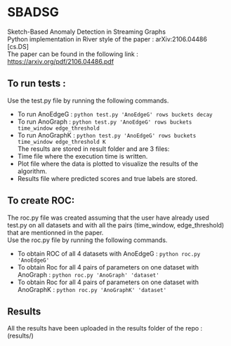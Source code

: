 # SBADSG
Sketch-Based Anomaly Detection in Streaming Graphs  
Python implementation in River style of the paper : arXiv:2106.04486 [cs.DS]  
The paper can be found in the following link : https://arxiv.org/pdf/2106.04486.pdf  
## To run tests :  
Use the test.py file by running the following commands.  
- To run AnoEdgeG : `python test.py 'AnoEdgeG' rows buckets decay`  
- To run AnoGraph : `python test.py 'AnoEdgeG' rows buckets time_window edge_threshold`    
- To run AnoGraphK : `python test.py 'AnoEdgeG' rows buckets time_window edge_threshold K`    
The results are stored in result folder and are 3 files:  
- Time file where the execution time is written.  
- Plot file where the data is plotted to visualize the results of the algorithm.  
- Results file where predicted scores and true labels are stored.  
## To create ROC:
The roc.py file was created assuming that the user have already used test.py on all datasets and with all the pairs (time_window, edge_threshold) that are mentionned in the paper.  
Use the roc.py file by running the following commands.  
- To obtain ROC of all 4 datasets with AnoEdgeG : `python roc.py 'AnoEdgeG'`    
- To obtain Roc for all 4 pairs of parameters on one dataset with AnoGraph : `python roc.py 'AnoGraph' 'dataset'`    
- To obtain Roc for all 4 pairs of parameters on one dataset with AnoGraphK : `python roc.py 'AnoGraphK' 'dataset'`    
## Results
All the results have been uploaded in the results folder of the repo : (results/)
